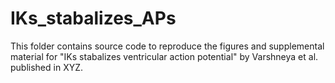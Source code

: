 # IKs_stabalizes_APs
This folder contains source code to reproduce the figures and supplemental material for "IKs stabalizes ventricular action potential" by Varshneya et al. published in XYZ.
